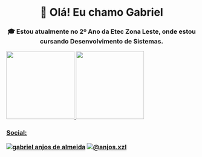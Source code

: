 <h1 align="center"> 👋 Olá! Eu chamo Gabriel</h1>
<h3 align="center">🎓 Estou atualmente no 2º Ano da Etec Zona Leste, onde estou cursando Desenvolvimento de Sistemas.</h3>
<p align="left">

 <div>
  <a href="https://github.com/Gabriel-Anjoss">
  <img height="180em" src="https://github-readme-stats.vercel.app/api?username=Gabriel-Anjoss&show_icons=true&theme=dracula&include_all_commits=true&count_private=true"/>
  <img height="180em" src="https://github-readme-stats.vercel.app/api/top-langs/?username=Gabriel-Anjoss&layout=compact&langs_count=16&theme=onedark"/>
</div>

<h3 align="left">Social:</ h3>
<p align="left">
<a href="https://linkedin.com/in/gabriel anjos de almeida" target="blank"><img align="center" src="https://img.shields.io/badge/LinkedIn-0077B5?style=for-the-badge&logo=linkedin&logoColor=white" alt="gabriel anjos de almeida"  /></a>
<a href="https://instagram.com/@anjos.xzl" target="blank"><img align="center" src="https://img.shields.io/badge/Instagram-E4405F?style=for-the-badge&logo=instagram&logoColor=white" alt="@anjos.xzl"  /></a>
</p>
